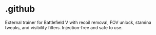 # .github
External trainer for Battlefield V with recoil removal, FOV unlock, stamina tweaks, and visibility filters. Injection-free and safe to use.
